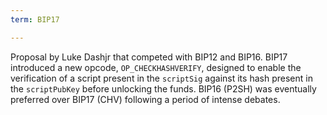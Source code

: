 ```yaml
---
term: BIP17

---
```

Proposal by Luke Dashjr that competed with BIP12 and BIP16. BIP17 introduced a new opcode, `OP_CHECKHASHVERIFY`, designed to enable the verification of a script present in the `scriptSig` against its hash present in the `scriptPubKey` before unlocking the funds. BIP16 (P2SH) was eventually preferred over BIP17 (CHV) following a period of intense debates.